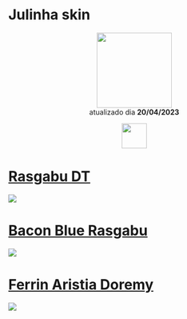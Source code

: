 # Julinha skin 

<p align="center">
   <a href="https://osu.ppy.sh/users/14878058">
    <img src="https://a.ppy.sh/14878058"
         width="150"
         height "150">
   </a>
<br>
  atualizado dia
  <b> 20/04/2023 </b>
</p>
   <p align="center">
   <a href="https://twitter.com/ferr1n">
  <img src="https://i.imgur.com/PUQ5uWf.png" 
       width="50" 
       height="50"></a>
<br>
   </p>

# [Rasgabu DT](https://github.com/Yumiih/Skins/raw/main/julinha/rasgabu_dt.osk)
[![](https://cdn.discordapp.com/attachments/761350425483935744/1098768460059770900/screenshot091.jpg)](https://github.com/Yumiih/Skins/raw/main/julinha/rasgabu_dt.osk)

# [Bacon Blue Rasgabu](https://github.com/Yumiih/Skins/raw/main/julinha/bacon_blue_rasgabuceta.osk)
[![](https://cdn.discordapp.com/attachments/761350425483935744/1098766773752451132/screenshot069.jpg)](https://github.com/Yumiih/Skins/raw/main/julinha/bacon_blue_rasgabuceta.osk)

# [Ferrin Aristia Doremy](https://github.com/Yumiih/Skins/blob/main/julinha/ferrin_aristia_doremy.osk)
[![](https://cdn.discordapp.com/attachments/761350425483935744/1098769648570351676/screenshot093.jpg)](https://github.com/Yumiih/Skins/blob/main/julinha/ferrin_aristia_doremy.osk)
